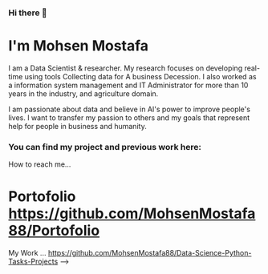 ### Hi there 👋

# I'm Mohsen Mostafa 

I am a Data Scientist & researcher. My research focuses on developing real-time using tools Collecting data for A business Decession. I also worked as a information system management and IT Administrator for more than 10 years in the industry, and agriculture domain.

I am passionate about data and believe in AI's power to improve people's lives. I want to transfer my passion to others and my goals that represent help for people in business and humanity.

### You can find my project and previous work here:

How to reach me... 
# Portofolio https://github.com/MohsenMostafa88/Portofolio

My Work ... https://github.com/MohsenMostafa88/Data-Science-Python-Tasks-Projects
-->

